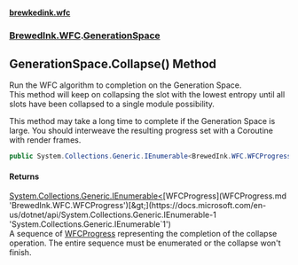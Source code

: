 #### [brewkedink.wfc](index.md 'index')
### [BrewedInk.WFC](BrewedInk_WFC.md 'BrewedInk.WFC').[GenerationSpace](GenerationSpace.md 'BrewedInk.WFC.GenerationSpace')
## GenerationSpace.Collapse() Method
Run the WFC algorithm to completion on the Generation Space.  
This method will keep on collapsing the slot with the lowest entropy until all slots have been collapsed to a single module possibility.  
  
This method may take a long time to complete if the Generation Space is large. You should interweave the resulting progress set with a Coroutine with render frames.   
```csharp
public System.Collections.Generic.IEnumerable<BrewedInk.WFC.WFCProgress> Collapse();
```
#### Returns
[System.Collections.Generic.IEnumerable&lt;](https://docs.microsoft.com/en-us/dotnet/api/System.Collections.Generic.IEnumerable-1 'System.Collections.Generic.IEnumerable`1')[WFCProgress](WFCProgress.md 'BrewedInk.WFC.WFCProgress')[&gt;](https://docs.microsoft.com/en-us/dotnet/api/System.Collections.Generic.IEnumerable-1 'System.Collections.Generic.IEnumerable`1')  
A sequence of [WFCProgress](WFCProgress.md 'BrewedInk.WFC.WFCProgress') representing the completion of the collapse operation. The entire sequence must be enumerated or the collapse won't finish.

